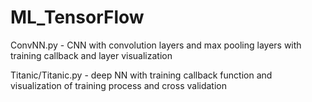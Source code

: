 # ML_TensorFlow
ConvNN.py - CNN with convolution layers and max pooling layers with  training callback  and layer visualization


Titanic/Titanic.py - deep NN with training callback function and visualization of training process and cross validation
